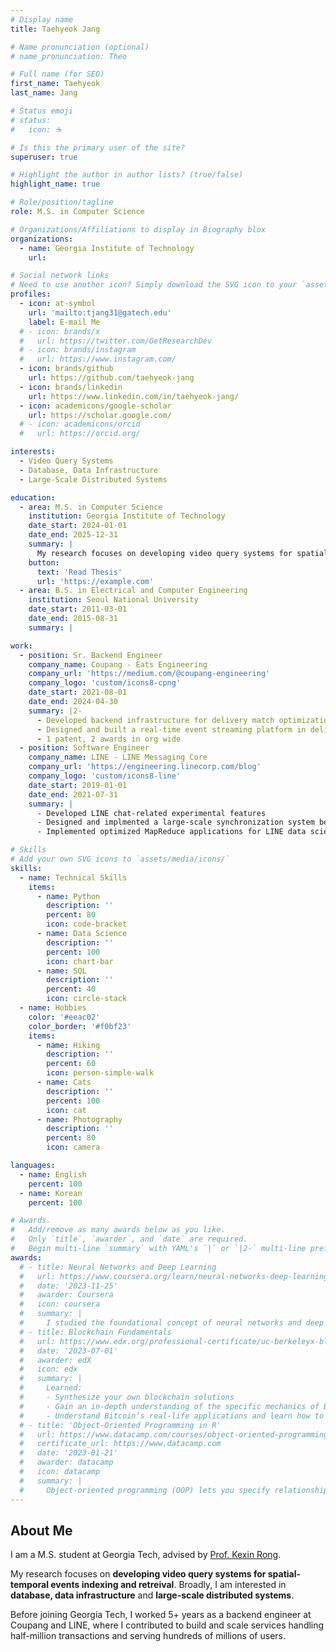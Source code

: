 ```yaml
---
# Display name
title: Taehyeok Jang

# Name pronunciation (optional)
# name_pronunciation: Theo

# Full name (for SEO)
first_name: Taehyeok
last_name: Jang

# Status emoji
# status:
#   icon: ☕️

# Is this the primary user of the site?
superuser: true

# Highlight the author in author lists? (true/false)
highlight_name: true

# Role/position/tagline
role: M.S. in Computer Science

# Organizations/Affiliations to display in Biography blox
organizations:
  - name: Georgia Institute of Technology
    url: 

# Social network links
# Need to use another icon? Simply download the SVG icon to your `assets/media/icons/` folder.
profiles:
  - icon: at-symbol
    url: 'mailto:tjang31@gatech.edu'
    label: E-mail Me
  # - icon: brands/x
  #   url: https://twitter.com/GetResearchDev
  # - icon: brands/instagram
  #   url: https://www.instagram.com/
  - icon: brands/github
    url: https://github.com/taehyeok-jang
  - icon: brands/linkedin
    url: https://www.linkedin.com/in/taehyeok-jang/
  - icon: academicons/google-scholar
    url: https://scholar.google.com/
  # - icon: academicons/orcid
  #   url: https://orcid.org/

interests:
  - Video Query Systems
  - Database, Data Infrastructure
  - Large-Scale Distributed Systems

education:
  - area: M.S. in Computer Science
    institution: Georgia Institute of Technology
    date_start: 2024-01-01
    date_end: 2025-12-31
    summary: |
      My research focuses on developing video query systems for spatial-temporal events indexing and retreival. Broadly, I am interested in database, data infrastructure and large-scale distributed systems.
    button:
      text: 'Read Thesis'
      url: 'https://example.com'
  - area: B.S. in Electrical and Computer Engineering
    institution: Seoul National University
    date_start: 2011-03-01
    date_end: 2015-08-31
    summary: |

work:
  - position: Sr. Backend Engineer
    company_name: Coupang - Eats Engineering
    company_url: 'https://medium.com/@coupang-engineering'
    company_logo: 'custom/icons8-cpng'
    date_start: 2021-08-01
    date_end: 2024-04-30
    summary: |2-
      - Developed backend infrastructure for delivery match optimization (multi order, sequential order, broadcast matching)
      - Designed and built a real-time event streaming platform in delivery microservices, processing over tens of millions events per day
      - 1 patent, 2 awards in org wide
  - position: Software Engineer
    company_name: LINE - LINE Messaging Core
    company_url: 'https://engineering.linecorp.com/blog'
    company_logo: 'custom/icons8-line'
    date_start: 2019-01-01
    date_end: 2021-07-31
    summary: |
      - Developed LINE chat-related experimental features 
      - Designed and implmented a large-scale synchronization system between LINE core and LINE social graph platform, handling 120M+ users, and 96K messages/sec peak throuhgput
      - Implemented optimized MapReduce applications for LINE data science projects

# Skills
# Add your own SVG icons to `assets/media/icons/`
skills:
  - name: Technical Skills
    items:
      - name: Python
        description: ''
        percent: 80
        icon: code-bracket
      - name: Data Science
        description: ''
        percent: 100
        icon: chart-bar
      - name: SQL
        description: ''
        percent: 40
        icon: circle-stack
  - name: Hobbies
    color: '#eeac02'
    color_border: '#f0bf23'
    items:
      - name: Hiking
        description: ''
        percent: 60
        icon: person-simple-walk
      - name: Cats
        description: ''
        percent: 100
        icon: cat
      - name: Photography
        description: ''
        percent: 80
        icon: camera

languages:
  - name: English
    percent: 100
  - name: Korean
    percent: 100

# Awards.
#   Add/remove as many awards below as you like.
#   Only `title`, `awarder`, and `date` are required.
#   Begin multi-line `summary` with YAML's `|` or `|2-` multi-line prefix and indent 2 spaces below.
awards:
  # - title: Neural Networks and Deep Learning
  #   url: https://www.coursera.org/learn/neural-networks-deep-learning
  #   date: '2023-11-25'
  #   awarder: Coursera
  #   icon: coursera
  #   summary: |
  #     I studied the foundational concept of neural networks and deep learning. By the end, I was familiar with the significant technological trends driving the rise of deep learning; build, train, and apply fully connected deep neural networks; implement efficient (vectorized) neural networks; identify key parameters in a neural network’s architecture; and apply deep learning to your own applications.
  # - title: Blockchain Fundamentals
  #   url: https://www.edx.org/professional-certificate/uc-berkeleyx-blockchain-fundamentals
  #   date: '2023-07-01'
  #   awarder: edX
  #   icon: edx
  #   summary: |
  #     Learned:
  #     - Synthesize your own blockchain solutions
  #     - Gain an in-depth understanding of the specific mechanics of Bitcoin
  #     - Understand Bitcoin’s real-life applications and learn how to attack and destroy Bitcoin, Ethereum, smart contracts and Dapps, and alternatives to Bitcoin’s Proof-of-Work consensus algorithm
  # - title: 'Object-Oriented Programming in R'
  #   url: https://www.datacamp.com/courses/object-oriented-programming-with-s3-and-r6-in-r
  #   certificate_url: https://www.datacamp.com
  #   date: '2023-01-21'
  #   awarder: datacamp
  #   icon: datacamp
  #   summary: |
  #     Object-oriented programming (OOP) lets you specify relationships between functions and the objects that they can act on, helping you manage complexity in your code. This is an intermediate level course, providing an introduction to OOP, using the S3 and R6 systems. S3 is a great day-to-day R programming tool that simplifies some of the functions that you write. R6 is especially useful for industry-specific analyses, working with web APIs, and building GUIs.
---
```


## About Me

I am a M.S. student at Georgia Tech, advised by [Prof. Kexin Rong](https://kexinrong.github.io/).

My research focuses on **developing video query systems for spatial-temporal events indexing and retreival**. Broadly, I am interested in **database, data infrastructure** and **large-scale distributed systems**. 

Before joining Georgia Tech, I worked 5+ years as a backend engineer at Coupang and LINE, where I contributed to build and scale services handling half-million transactions and serving hundreds of millions of users. 
